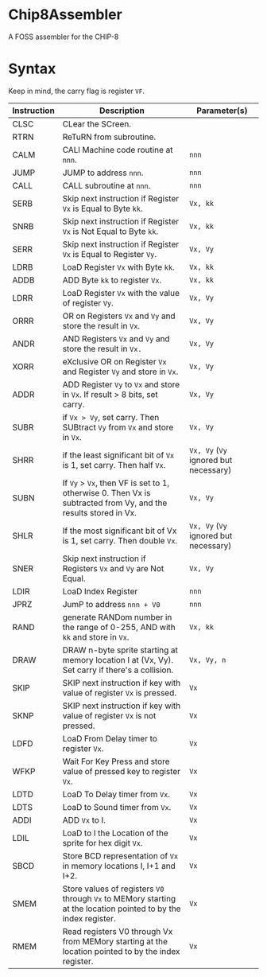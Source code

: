 # Chip8Assembler
A FOSS assembler for the CHIP-8

# Syntax

Keep in mind, the carry flag is register `VF`.

| Instruction      | Description                                                                                                      | Parameter(s)                          |
| ---------------- | -----------------------------------------------------------------------------------------------------------------| --------------------------------------|
| CLSC             | CLear the SCreen.                                                                                                |                                       |
| RTRN             | ReTuRN from subroutine.                                                                                          |                                       |
| CALM             | CALl Machine code routine at `nnn`.                                                                              | `nnn`                                 |
| JUMP             | JUMP to address `nnn`.                                                                                           | `nnn`                                 |
| CALL             | CALL subroutine at `nnn`.                                                                                        | `nnn`                                 |
| SERB             | Skip next instruction if Register `Vx` is Equal to Byte `kk`.                                                    | `Vx, kk`                              |
| SNRB             | Skip next instruction if Register `Vx` is Not Equal to Byte `kk`.                                                | `Vx, kk`                              |
| SERR             | Skip next instruction if Register `Vx` is Equal to Register `Vy`.                                                | `Vx, Vy`                              |
| LDRB             | LoaD Register `Vx` with Byte `kk`.                                                                               | `Vx, kk`                              |
| ADDB             | ADD Byte `kk` to register `Vx`.                                                                                  | `Vx, kk`                              |
| LDRR             | LoaD Register `Vx` with the value of register `Vy`.                                                              | `Vx, Vy`                              |
| ORRR             | OR on Registers `Vx` and `Vy` and store the result in `Vx`.                                                      | `Vx, Vy`                              |
| ANDR             | AND Registers `Vx` and `Vy` and store the result in `Vx.`                                                        | `Vx, Vy`                              |
| XORR             | eXclusive OR on Register `Vx` and Register `Vy` and store in `Vx`.                                               | `Vx, Vy`                              |
| ADDR             | ADD Register `Vy` to `Vx` and store in `Vx`. If result > 8 bits, set carry.                                      | `Vx, Vy`                              |
| SUBR             | if `Vx > Vy`, set carry. Then SUBtract `Vy` from `Vx` and store in `Vx`.                                         | `Vx, Vy`                              |
| SHRR             | if the least significant bit of `Vx` is 1, set carry. Then half `Vx`.                                            | `Vx, Vy` (`Vy` ignored but necessary) |
| SUBN             | If `Vy` > `Vx`, then VF is set to 1, otherwise 0. Then Vx is subtracted from Vy, and the results stored in Vx.   | `Vx, Vy`                              |
| SHLR             | If the most significant bit of Vx is 1, set carry. Then double `Vx`.                                             | `Vx, Vy` (`Vy` ignored but necessary) |
| SNER             | Skip next instruction if Registers `Vx` and `Vy` are Not Equal.                                                  | `Vx, Vy`                              |
| LDIR             | LoaD Index Register                                                                                              | `nnn`                                 |
| JPRZ             | JumP to address `nnn + V0`                                                                                       | `nnn`                                 |
| RAND             | generate RANDom number in the range of 0-255, AND with `kk` and store in `Vx`.                                   | `Vx, kk`                              |
| DRAW             | DRAW n-byte sprite starting at memory location I at (Vx, Vy). Set carry if there's a collision.                  | `Vx, Vy, n`                           |
| SKIP             | SKIP next instruction if key with value of register `Vx` is pressed.                                              | `Vx`                                  |
| SKNP             | SKIP next instruction if key with value of register `Vx` is not pressed.                                          | `Vx`                                  |
| LDFD             | LoaD From Delay timer to register `Vx`.                                                                           | `Vx`                                  |
| WFKP             | Wait For Key Press and store value of pressed key to register `Vx`.                                               | `Vx`                                  |
| LDTD             | LoaD To Delay timer from `Vx`.                                                                                    | `Vx`                                  |
| LDTS             | LoaD to Sound timer from `Vx`.                                                                                    | `Vx`                                  |
| ADDI             | ADD `Vx` to I.                                                                                                    | `Vx`                                  |
| LDIL             | LoaD to I the Location of the sprite for hex digit `Vx`.                                                          | `Vx`                                  |
| SBCD             | Store BCD representation of `Vx` in memory locations I, I+1 and I+2.                                              | `Vx`                                  |
| SMEM             | Store values of registers `V0` through `Vx` to MEMory starting at the location pointed to by the index register. | `Vx`                                  |
| RMEM             | Read registers V0 through Vx from MEMory starting at the location pointed to by the index register.               | `Vx`                                      |